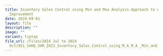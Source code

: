 ```yaml
---
title: Inventory Sales Control using Min and Max Analysis Approach to Achieve
  Improvement
date: 2024-09-01
layout: file
description: ""
image: ""
variant: tiptap
file_url: /files/2024 Jul to 2024
  Oct/951_SHHQ_SHM_2023_Inventory_Sales_Control_using_M_A_M_A__Min_and_Max_Analysis__Approach_to_Achieve_Improvement.pdf
---
```


